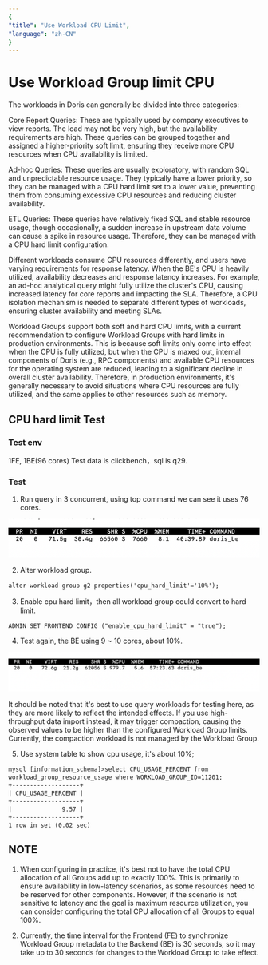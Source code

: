 ```yaml
---
{
"title": "Use Workload CPU Limit",
"language": "zh-CN"
}
---
```


<!--
Licensed to the Apache Software Foundation (ASF) under one
or more contributor license agreements.  See the NOTICE file
distributed with this work for additional information
regarding copyright ownership.  The ASF licenses this file
to you under the Apache License, Version 2.0 (the
"License"); you may not use this file except in compliance
with the License.  You may obtain a copy of the License at

  http://www.apache.org/licenses/LICENSE-2.0

Unless required by applicable law or agreed to in writing,
software distributed under the License is distributed on an
"AS IS" BASIS, WITHOUT WARRANTIES OR CONDITIONS OF ANY
KIND, either express or implied.  See the License for the
specific language governing permissions and limitations
under the License.
-->

# Use Workload Group limit CPU

The workloads in Doris can generally be divided into three categories:

Core Report Queries: These are typically used by company executives to view reports. The load may not be very high, but the availability requirements are high. These queries can be grouped together and assigned a higher-priority soft limit, ensuring they receive more CPU resources when CPU availability is limited.

Ad-hoc Queries: These queries are usually exploratory, with random SQL and unpredictable resource usage. They typically have a lower priority, so they can be managed with a CPU hard limit set to a lower value, preventing them from consuming excessive CPU resources and reducing cluster availability.

ETL Queries: These queries have relatively fixed SQL and stable resource usage, though occasionally, a sudden increase in upstream data volume can cause a spike in resource usage. Therefore, they can be managed with a CPU hard limit configuration.

Different workloads consume CPU resources differently, and users have varying requirements for response latency. When the BE's CPU is heavily utilized, availability decreases and response latency increases. For example, an ad-hoc analytical query might fully utilize the cluster's CPU, causing increased latency for core reports and impacting the SLA. Therefore, a CPU isolation mechanism is needed to separate different types of workloads, ensuring cluster availability and meeting SLAs.

Workload Groups support both soft and hard CPU limits, with a current recommendation to configure Workload Groups with hard limits in production environments. This is because soft limits only come into effect when the CPU is fully utilized, but when the CPU is maxed out, internal components of Doris (e.g., RPC components) and available CPU resources for the operating system are reduced, leading to a significant decline in overall cluster availability. Therefore, in production environments, it's generally necessary to avoid situations where CPU resources are fully utilized, and the same applies to other resources such as memory.

## CPU hard limit Test

### Test env
1FE, 1BE(96 cores)
Test data is clickbench，sql is q29.

### Test
1. Run query in 3 concurrent, using top command we can see it uses 76 cores.

![use workload group cpu](/images/workload-management/use_wg_cpu_1.png)

2. Alter workload group.
```
alter workload group g2 properties('cpu_hard_limit'='10%');
```

3. Enable cpu hard limit，then all workload group could convert to hard limit.
```
ADMIN SET FRONTEND CONFIG ("enable_cpu_hard_limit" = "true");
```

4. Test again, the BE using 9 ~ 10 cores, about 10%.

![use workload group cpu](/images/workload-management/use_wg_cpu_2.png)

It should be noted that it's best to use query workloads for testing here, as they are more likely to reflect the intended effects. If you use high-throughput data import instead, it may trigger compaction, causing the observed values to be higher than the configured Workload Group limits. Currently, the compaction workload is not managed by the Workload Group.

5. Use system table to show cpu usage, it's about 10%;
```
mysql [information_schema]>select CPU_USAGE_PERCENT from workload_group_resource_usage where WORKLOAD_GROUP_ID=11201;
+-------------------+
| CPU_USAGE_PERCENT |
+-------------------+
|              9.57 |
+-------------------+
1 row in set (0.02 sec)
```

## NOTE
1. When configuring in practice, it's best not to have the total CPU allocation of all Groups add up to exactly 100%. This is primarily to ensure availability in low-latency scenarios, as some resources need to be reserved for other components. However, if the scenario is not sensitive to latency and the goal is maximum resource utilization, you can consider configuring the total CPU allocation of all Groups to equal 100%.

2. Currently, the time interval for the Frontend (FE) to synchronize Workload Group metadata to the Backend (BE) is 30 seconds, so it may take up to 30 seconds for changes to the Workload Group to take effect.